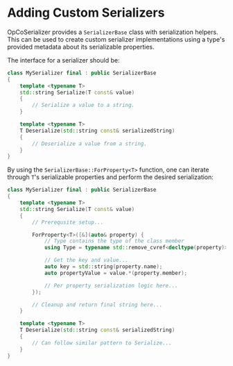 # Adding Custom Serializers

OpCoSerializer provides a `SerializerBase` class with serialization helpers.
This can be used to create custom serializer implementations using a type's
provided metadata about its serializable properties.

The interface for a serializer should be:

```cpp
class MySerializer final : public SerializerBase
{
    template <typename T>
    std::string Serialize(T const& value)
    {
        // Serialize a value to a string.
    }

    template <typename T>
    T Deserialize(std::string const& serializedString)
    {
        // Deserialize a value from a string.
    }
}
```

By using the `SerializerBase::ForProperty<T>` function, one can iterate through
`T`'s serializable properties and perform the desired serialization:

```cpp
class MySerializer final : public SerializerBase
{
    template <typename T>
    std::string Serialize(T const& value)
    {
        // Prerequsite setup...

        ForProperty<T>([&](auto& property) {
            // Type contains the type of the class member
            using Type = typename std::remove_cvref<decltype(property)>::type::Type;

            // Get the key and value...
            auto key = std::string(property.name);
            auto propertyValue = value.*(property.member);

            // Per property serialization logic here...
        });

        // Cleanup and return final string here...
    }

    template <typename T>
    T Deserialize(std::string const& serializedString)
    {
        // Can follow similar pattern to Serialize...
    }
}
```
